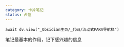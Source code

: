 ```yaml
---
category: 卡片笔记
status: 占位
---
```

```dataviewjs
await dv.view("_Obsidian主页/_代码/流动式PARA导航栏")
```

笔记最基本的作用，记下感兴趣的信息
